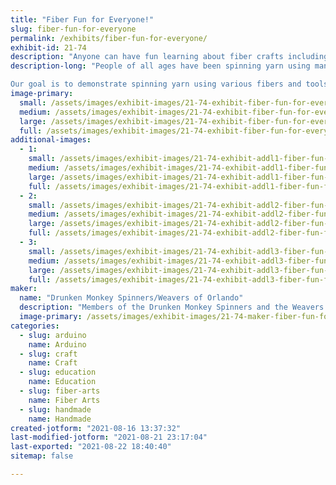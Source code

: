 ```yaml
---
title: "Fiber Fun for Everyone!"
slug: fiber-fun-for-everyone
permalink: /exhibits/fiber-fun-for-everyone/
exhibit-id: 21-74
description: "Anyone can have fun learning about fiber crafts including spinning yarn and then using the yarn."
description-long: "People of all ages have been spinning yarn using many different materials and then using the yarn to make a product for thousands of years.  Yarn can be spun from sheep&#039;s wool, plant fibers such as cotton, and many other “fibers”.  Tools as simple as a hand spindle can be used, while a foot treadled wheel or electric spinner may also be used.  Yarn can be used for knitting, crocheting, weaving (using a wide variety of looms) or other fiber crafts.

Our goal is to demonstrate spinning yarn using various fibers and tools, as well as how the yarn can be used to make a variety of projects.  We will have a loom that people can try weaving on, and a free take-away activity (primarily aimed at children).  Some items on display will incorporate conductive thread to light LEDs or EL wire.  Sparky the Cat has conductive touch spots made using handspun conductive thread to light LEDs and make him say \"meow\"."
image-primary: 
  small: /assets/images/exhibit-images/21-74-exhibit-fiber-fun-for-everyone-me-holding-sparky-mf-2019-small-small.jpg
  medium: /assets/images/exhibit-images/21-74-exhibit-fiber-fun-for-everyone-me-holding-sparky-mf-2019-small-medium.jpg
  large: /assets/images/exhibit-images/21-74-exhibit-fiber-fun-for-everyone-me-holding-sparky-mf-2019-small-large.jpg
  full: /assets/images/exhibit-images/21-74-exhibit-fiber-fun-for-everyone-me-holding-sparky-mf-2019-small-full.jpg
additional-images: 
  - 1:
    small: /assets/images/exhibit-images/21-74-exhibit-addl1-fiber-fun-for-everyone-el-wire-lit-up-on-loom-small-small.jpg
    medium: /assets/images/exhibit-images/21-74-exhibit-addl1-fiber-fun-for-everyone-el-wire-lit-up-on-loom-small-medium.jpg
    large: /assets/images/exhibit-images/21-74-exhibit-addl1-fiber-fun-for-everyone-el-wire-lit-up-on-loom-small-large.jpg
    full: /assets/images/exhibit-images/21-74-exhibit-addl1-fiber-fun-for-everyone-el-wire-lit-up-on-loom-small-full.jpg
  - 2:
    small: /assets/images/exhibit-images/21-74-exhibit-addl2-fiber-fun-for-everyone-el-wire-on-loom-not-lit-up-small-small.jpg
    medium: /assets/images/exhibit-images/21-74-exhibit-addl2-fiber-fun-for-everyone-el-wire-on-loom-not-lit-up-small-medium.jpg
    large: /assets/images/exhibit-images/21-74-exhibit-addl2-fiber-fun-for-everyone-el-wire-on-loom-not-lit-up-small-large.jpg
    full: /assets/images/exhibit-images/21-74-exhibit-addl2-fiber-fun-for-everyone-el-wire-on-loom-not-lit-up-small-full.jpg
  - 3:
    small: /assets/images/exhibit-images/21-74-exhibit-addl3-fiber-fun-for-everyone-nano-with-fiber-and-pedal-small-small.jpg
    medium: /assets/images/exhibit-images/21-74-exhibit-addl3-fiber-fun-for-everyone-nano-with-fiber-and-pedal-small-medium.jpg
    large: /assets/images/exhibit-images/21-74-exhibit-addl3-fiber-fun-for-everyone-nano-with-fiber-and-pedal-small-large.jpg
    full: /assets/images/exhibit-images/21-74-exhibit-addl3-fiber-fun-for-everyone-nano-with-fiber-and-pedal-small-full.jpg
maker: 
  name: "Drunken Monkey Spinners/Weavers of Orlando"
  description: "Members of the Drunken Monkey Spinners and the Weavers of Orlando have been exhibiting at the Orlando Maker Faire for several years.  Both are non-profit organizations committed to providing information about the fiber arts and opportunities for members of the community to learn about the fiber arts."
  image-primary: /assets/images/exhibit-images/21-74-maker-fiber-fun-for-everyone-dolls-do-kumihimo-and-weave-for-mf-medium.jpeg
categories: 
  - slug: arduino
    name: Arduino
  - slug: craft
    name: Craft
  - slug: education
    name: Education
  - slug: fiber-arts
    name: Fiber Arts
  - slug: handmade
    name: Handmade
created-jotform: "2021-08-16 13:37:32"
last-modified-jotform: "2021-08-21 23:17:04"
last-exported: "2021-08-22 18:40:40"
sitemap: false

---
```

